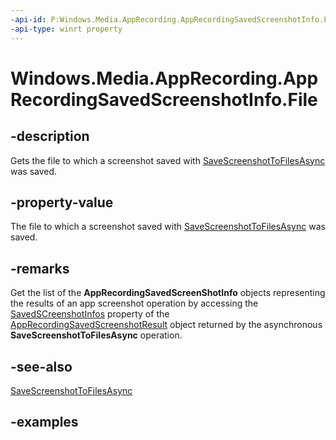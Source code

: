 ```yaml
---
-api-id: P:Windows.Media.AppRecording.AppRecordingSavedScreenshotInfo.File
-api-type: winrt property
---
```


<!-- Property syntax.
public StorageFile File { get; }
-->

# Windows.Media.AppRecording.AppRecordingSavedScreenshotInfo.File

## -description
Gets the file to which a screenshot saved with [SaveScreenshotToFilesAsync](apprecordingmanager_savescreenshottofilesasync_1063354614.md) was saved.

## -property-value
The file to which a screenshot saved with [SaveScreenshotToFilesAsync](apprecordingmanager_savescreenshottofilesasync_1063354614.md) was saved.

## -remarks
Get the list of the **AppRecordingSavedScreenShotInfo** objects representing the results of an app screenshot operation by accessing the [SavedSCreenshotInfos](apprecordingsavescreenshotresult_savedscreenshotinfos.md) property of the [AppRecordingSavedScreenshotResult](apprecordingsavescreenshotresult.md) object returned by the asynchronous **SaveScreenshotToFilesAsync** operation.

## -see-also
[SaveScreenshotToFilesAsync](apprecordingmanager_savescreenshottofilesasync_1063354614.md)

## -examples

